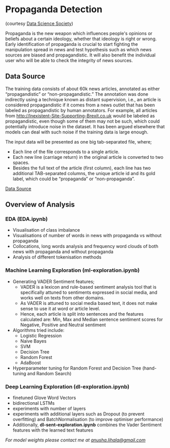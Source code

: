 # Propaganda Detection

(courtesy [Data Science Society](https://www.datasciencesociety.net))

Propaganda is the new weapon which influences people's opinions or beliefs about a certain ideology, whether that ideology is right or wrong. Early identification of propaganda is crucial to start fighting the manipulation spread in news and test hypothesis such as which news sources are biased and propagandistic. It will also benefit the individual user who will be able to check the integrity of news sources.

## Data Source

The training data consists of about 60k news articles, annotated as either “propagandistic” or “non-propagandistic.” The annotation was done indirectly using a technique known as distant supervision, i.e., an article is considered propagandistic if it comes from a news outlet that has been labeled as propagandistic by human annotators. For example, all articles from http://Inexistent-Site-Supporting-Brexit.co.uk would be labeled as propagandistic, even though some of them may not be such, which could potentially introduce noise in the dataset. It has been argued elsewhere that models can deal with such noise if the training data is large enough.

The input data will be presented as one big tab-separated file, where;
* Each line of the file corresponds to a single article.
* Each new line (carriage return) in the original article is converted to two spaces.
* Besides the full text of the article (first column), each line has two additional TAB-separated columns, the unique article id and its gold label, which could be “propaganda” or “non-propaganda”.

[Data Source](https://s3.us-east-2.amazonaws.com/propaganda-datathon/dataset/datasets-v5.zip)

## Overview of Analysis

### EDA (EDA.ipynb)

* Visualisation of class imbalance
* Visualisations of number of words in news with propaganda vs without propaganda
* Collocations, long words analysis and frequency word clouds of both news with propaganda and without propaganda 
* Analysis of different tokenisation methods

### Machine Learning Exploration (ml-exploration.ipynb)

* Generating VADER Sentiment features;
  * VADER is a lexicon and rule-based sentiment analysis tool that is specifically attuned to sentiments expressed in social media, and works well on texts from other domains.
  * As VADER is attuned to social media based text, it does not make sense to use it at word or article level.
  * Hence, each article is split into sentences and the features calculated are: Min, Max and Median sentence sentiment scores for Negative, Positive and Neutral sentiment
* Algorithms tried include:
  * Logistic Regression
  * Naive Bayes
  * SVM
  * Decision Tree
  * Random Forest
  * AdaBoost
* Hyperparameter tuning for Random Forest and Decision Tree (hand-tuning and Random Search)


### Deep Learning Exploration (dl-exploration.ipynb)

* finetuned Glove Word Vectors
* bidirectional LSTMs
* experiments with number of layers
* experiments with additional layers such as Dropout (to prevent overfitting) and BatchNormalisation (to improve optimiser performance)
* Additionally, **dl-sent-exploration.ipynb** combines the Vader Sentiment features with the learned text features



*For model weights please contact me at anusha.lihala@gmail.com*


